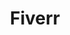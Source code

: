 ---
blog: https://blog.fiverr.com/
facebook: https://facebook.com/fiverr
googleplus: https://plus.google.com/+fiverr
instagram: https://instagram.com/fiverr
linkedin: https://linkedin.com/company/fiverr-com
logohandle: fiverr
pinterest: https://pinterest.com/fiverr
sort: fiverr
title: Fiverr
twitter: https://x.com/fiverr
website: https://www.fiverr.com/
wikipedia: https://en.wikipedia.org/wiki/Fiverr
---